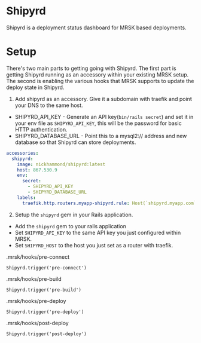 # Shipyrd

Shipyrd is a deployment status dashboard for MRSK based deployments.

# Setup

There's two main parts to getting going with Shipyrd. The first part is getting Shipyrd
running as an accessory within your existing MRSK setup. The second is enabling the various
hooks that MRSK supports to update the deploy state in Shipyrd.

1. Add shipyrd as an accessory. Give it a subdomain with traefik and point your DNS to the same
host.

- SHIPYRD_API_KEY - Generate an API key(`bin/rails secret`) and set it in your env file as `SHIPYRD_API_KEY`,
this will be the password for basic HTTP authentication.
- SHIPYRD_DATABASE_URL - Point this to a mysql2:// address and new database so that Shipyrd can store deployments.

``` yml
accessories:
  shipyrd:
    image: nickhammond/shipyrd:latest
    host: 867.530.9
    env:
      secret:
        - SHIPYRD_API_KEY
        - SHIPYRD_DATABASE_URL
    labels:
      traefik.http.routers.myapp-shipyrd.rule: Host(`shipyrd.myapp.com`)
```

2. Setup the `shipyrd` gem in your Rails application.

- Add the `shipyrd` gem to your rails application
- Set `SHIPYRD_API_KEY` to the same API key you just configured within MRSK.
- Set `SHIPYRD_HOST` to the host you just set as a router with traefik.

.mrsk/hooks/pre-connect
```
Shipyrd.trigger('pre-connect')
```

.mrsk/hooks/pre-build
```
Shipyrd.trigger('pre-build')
```

.mrsk/hooks/pre-deploy
```
Shipyrd.trigger('pre-deploy')
```

.mrsk/hooks/post-deploy
```
Shipyrd.trigger('post-deploy')
```
